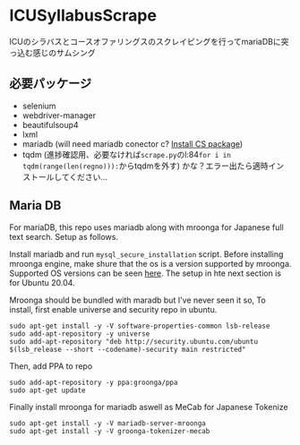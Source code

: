 # ICUSyllabusScrape

ICUのシラバスとコースオファリングスのスクレイピングを行ってmariaDBに突っ込む感じのサムシング

## 必要パッケージ
- selenium
- webdriver-manager
- beautifulsoup4
- lxml
- mariadb (will need mariadb conector c? [Install CS package](https://mariadb.com/docs/connect/programming-languages/c/install/))
- tqdm (進捗確認用、必要なければ`scrape.py`のl:84`for i in tqdm(range(len(regno))):`からtqdmを外す)
かな？エラー出たら適時インストールしてください…

## Maria DB

For mariaDB, this repo uses mariadb along with mroonga for Japanese full text search. Setup as follows.

Install mariadb and run `mysql_secure_installation` script.
Before installing mroonga engine, make shure that the os is a version supported by mroonga. Supported OS versions can be seen [here](). The setup in hte next section is for Ubuntu 20.04.

Mroonga should be bundled with maradb but I've never seen it so,
To install, first enable universe and security repo in ubuntu.
```
sudo apt-get install -y -V software-properties-common lsb-release
sudo add-apt-repository -y universe
sudo add-apt-repository "deb http://security.ubuntu.com/ubuntu $(lsb_release --short --codename)-security main restricted"
```
Then, add PPA to repo
```
sudo add-apt-repository -y ppa:groonga/ppa
sudo apt-get update
```
Finally install mroonga for mariadb aswell as MeCab for Japanese Tokenize
```
sudo apt-get install -y -V mariadb-server-mroonga
sudo apt-get install -y -V groonga-tokenizer-mecab
```


